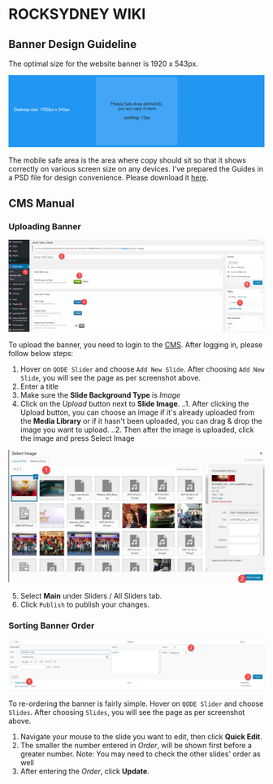 # ROCKSYDNEY WIKI


## Banner Design Guideline

The optimal size for the website banner is 1920 x 543px. 

![Banner Guideline](https://github.com/viperfx07/rocksydney-wiki/raw/master/rocksydney_banner_guideline.jpg)

The mobile safe area is the area where copy should sit so that it shows correctly on various screen size on any devices. I've prepared the Guides in a PSD file for design convenience. Please download it [here](https://github.com/viperfx07/rocksydney-wiki/raw/master/rocksydney_banner_guideline.psd).


## CMS Manual

### Uploading Banner
![Banner Upload Manual](https://github.com/viperfx07/rocksydney-wiki/raw/master/upload_banner_1.jpg)

To upload the banner, you need to login to the [CMS](https://rocksydney.org.au/admin). After logging in, please follow below steps:
1. Hover on `QODE Slider` and choose `Add New Slide`. After choosing `Add New Slide`, you will see the page as per screenshot above.
2. Enter a title
3. Make sure the **Slide Background Type** is _Image_
4. Click on the _Upload_ button next to **Slide Image**. 
..1. After clicking the Upload button, you can choose an image if it's already uploaded from the **Media Library** or if it hasn't been uploaded, you can drag & drop the image you want to upload.
..2. Then after the image is uploaded, click the image and press Select Image

![Banner Upload Manual](https://github.com/viperfx07/rocksydney-wiki/raw/master/upload_banner_2.jpg)

5. Select **Main** under Sliders / All Sliders tab.
6. Click `Publish` to publish your changes.

### Sorting Banner Order

![Banner Upload Manual](https://github.com/viperfx07/rocksydney-wiki/raw/master/upload_banner_3.jpg)

To re-ordering the banner is fairly simple. Hover on `QODE Slider` and choose `Slides`. After choosing `Slides`, you will see the page as per screenshot above.
1. Navigate your mouse to the slide you want to edit, then click **Quick Edit**. 
2. The smaller the number entered in _Order_, will be shown first before a greater number. Note: You may need to check the other slides' order as well
3. After entering the _Order_, click **Update**.
